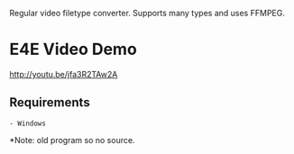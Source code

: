 Regular video filetype converter. Supports many types and uses FFMPEG.

# E4E Video Demo

http://youtu.be/jfa3R2TAw2A

## Requirements
	- Windows
	
*Note: old program so no source. 

